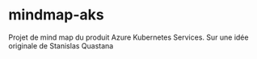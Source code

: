 # mindmap-aks

Projet de mind map du produit Azure Kubernetes Services.
Sur une idée originale de Stanislas Quastana